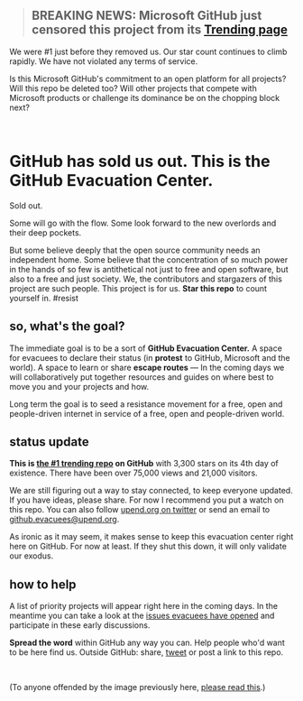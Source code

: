 > ## BREAKING NEWS: Microsoft GitHub just censored this project from its [Trending page](https://github.com/trending)

We were #1 just before they removed us. Our star count continues to climb rapidly. We have not violated any terms of service.

Is this Microsoft GitHub's commitment to an open platform for all projects? Will this repo be deleted too? Will other projects that compete with Microsoft products or challenge its dominance be on the chopping block next?


</br>

# GitHub has sold us out. This is the GitHub Evacuation Center.

Sold out.

Some will go with the flow. Some look forward to the new overlords and their deep pockets.

But some believe deeply that the open source community needs an independent home. Some believe that the concentration of so much power in the hands of so few is antithetical not just to free and open software, but also to a free and just society. We, the contributors and stargazers of this project are such people. This project is for us. **Star this repo** to count yourself in. #resist



## so, what's the goal?

The immediate goal is to be a sort of **GitHub Evacuation Center.** A space for evacuees to declare their status (in **protest** to GitHub, Microsoft and the world). A space to learn or share **escape routes** — In the coming days we will collaboratively put together resources and guides on where best to move you and your projects and how.

Long term the goal is to seed a resistance movement for a free, open and people-driven internet in service of a free, open and people-driven world.



## status update

**This is [the #1 trending repo](https://github.com/trending) on GitHub** with 3,300 stars on its 4th day of existence. There have been over 75,000 views and 21,000 visitors.

We are still figuring out a way to stay connected, to keep everyone updated. If you have ideas, please share. For now I recommend you put a watch on this repo. You can also follow [upend.org on twitter](https://twitter.com/UpEnd_org) or send an email to github.evacuees@upend.org.

As ironic as it may seem, it makes sense to keep this evacuation center right here on GitHub. For now at least. If they shut this down, it will only validate our exodus.



## how to help

A list of priority projects will appear right here in the coming days. In the meantime you can take a look at the [issues evacuees have opened](https://github.com/upend/IF_MS_BUYS_GITHUB_IMMA_OUT/issues) and participate in these early discussions.

**Spread the word** within GitHub any way you can. Help people who'd want to be here find us. Outside GitHub: share, [tweet](https://twitter.com/intent/tweet?url=https%3A%2F%2Fgithub.com%2Fupend%2FIF_MS_BUYS_GITHUB_IMMA_OUT&text=Microsoft%20is%20trying%20to%20buy%20GitHub.%20Tell%20GitHub%20to%20%23resist.%20%23NeverMicrosoft.%20@upend%20the%20web%20oligarchy.) or post a link to this repo.

</br>

(To anyone offended by the image previously here, [please read this](https://twitter.com/UpEnd_org/status/1004098207494877185).)

